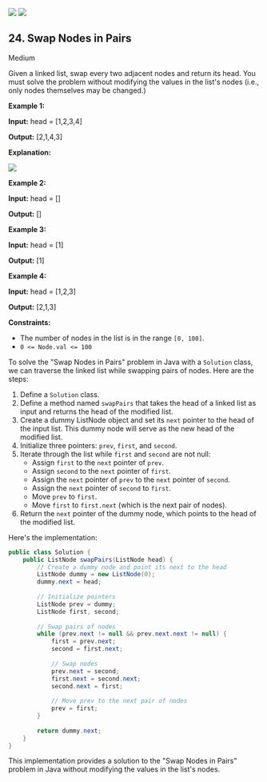 [![](https://img.shields.io/github/stars/javadev/LeetCode-in-Java?label=Stars&style=flat-square)](https://github.com/javadev/LeetCode-in-Java)
[![](https://img.shields.io/github/forks/javadev/LeetCode-in-Java?label=Fork%20me%20on%20GitHub%20&style=flat-square)](https://github.com/javadev/LeetCode-in-Java/fork)

## 24\. Swap Nodes in Pairs

Medium

Given a linked list, swap every two adjacent nodes and return its head. You must solve the problem without modifying the values in the list's nodes (i.e., only nodes themselves may be changed.)

**Example 1:**

**Input:** head = [1,2,3,4]

**Output:** [2,1,4,3]

**Explanation:**

![](https://assets.leetcode.com/uploads/2020/10/03/swap_ex1.jpg)

**Example 2:**

**Input:** head = []

**Output:** []

**Example 3:**

**Input:** head = [1]

**Output:** [1]

**Example 4:**

**Input:** head = [1,2,3]

**Output:** [2,1,3]

**Constraints:**

*   The number of nodes in the list is in the range `[0, 100]`.
*   `0 <= Node.val <= 100`

To solve the "Swap Nodes in Pairs" problem in Java with a `Solution` class, we can traverse the linked list while swapping pairs of nodes. Here are the steps:

1. Define a `Solution` class.
2. Define a method named `swapPairs` that takes the head of a linked list as input and returns the head of the modified list.
3. Create a dummy ListNode object and set its `next` pointer to the head of the input list. This dummy node will serve as the new head of the modified list.
4. Initialize three pointers: `prev`, `first`, and `second`.
5. Iterate through the list while `first` and `second` are not null:
   - Assign `first` to the `next` pointer of `prev`.
   - Assign `second` to the `next` pointer of `first`.
   - Assign the `next` pointer of `prev` to the `next` pointer of `second`.
   - Assign the `next` pointer of `second` to `first`.
   - Move `prev` to `first`.
   - Move `first` to `first.next` (which is the next pair of nodes).
6. Return the `next` pointer of the dummy node, which points to the head of the modified list.

Here's the implementation:

```java
public class Solution {
    public ListNode swapPairs(ListNode head) {
        // Create a dummy node and point its next to the head
        ListNode dummy = new ListNode(0);
        dummy.next = head;
        
        // Initialize pointers
        ListNode prev = dummy;
        ListNode first, second;
        
        // Swap pairs of nodes
        while (prev.next != null && prev.next.next != null) {
            first = prev.next;
            second = first.next;
            
            // Swap nodes
            prev.next = second;
            first.next = second.next;
            second.next = first;
            
            // Move prev to the next pair of nodes
            prev = first;
        }
        
        return dummy.next;
    }
}
```

This implementation provides a solution to the "Swap Nodes in Pairs" problem in Java without modifying the values in the list's nodes.